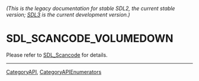###### (This is the legacy documentation for stable SDL2, the current stable version; [SDL3](https://wiki.libsdl.org/SDL3/) is the current development version.)
# SDL_SCANCODE_VOLUMEDOWN

Please refer to [SDL_Scancode](SDL_Scancode) for details.

----
[CategoryAPI](CategoryAPI), [CategoryAPIEnumerators](CategoryAPIEnumerators)

